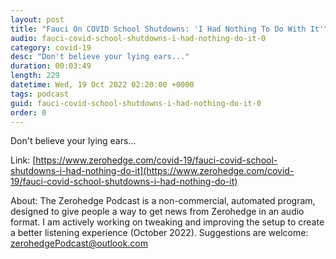 ```yaml
---
layout: post
title: "Fauci On COVID School Shutdowns: 'I Had Nothing To Do With It'"
audio: fauci-covid-school-shutdowns-i-had-nothing-do-it-0
category: covid-19
desc: "Don't believe your lying ears..."
duration: 00:03:49
length: 229
datetime: Wed, 19 Oct 2022 02:20:00 +0000
tags: podcast
guid: fauci-covid-school-shutdowns-i-had-nothing-do-it-0
order: 0
---
```

Don't believe your lying ears...

Link: [https://www.zerohedge.com/covid-19/fauci-covid-school-shutdowns-i-had-nothing-do-it](https://www.zerohedge.com/covid-19/fauci-covid-school-shutdowns-i-had-nothing-do-it)

About: The Zerohedge Podcast is a non-commercial, automated program, designed to give people a way to get news from Zerohedge in an audio format.  I am actively working on tweaking and improving the setup to create a better listening experience (October 2022).  Suggestions are welcome: [zerohedgePodcast@outlook.com](mailto:zerohedgePodcast@outlook.com)